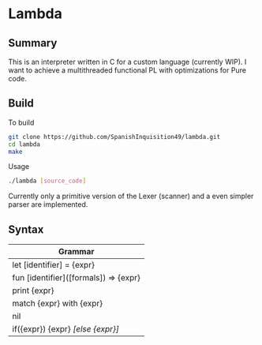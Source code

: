 # Lambda

## Summary

This is an interpreter written in C for a custom language (currently WIP). I want to achieve a multithreaded functional PL with optimizations for Pure code.

## Build

To build 

```bash
git clone https://github.com/SpanishInquisition49/lambda.git
cd lambda
make
```

Usage
```bash
./lambda [source_code]
```

Currently only a primitive version of the Lexer (scanner) and a even simpler parser are implemented.

## Syntax

|  Grammar |
| - |
| let [identifier] = {expr} |
| fun [identifier]\([formals]) => {expr} |
| print {expr} |
| match {expr} with {expr} |
| nil |
| if({expr}) {expr} *[else {expr}]* |
